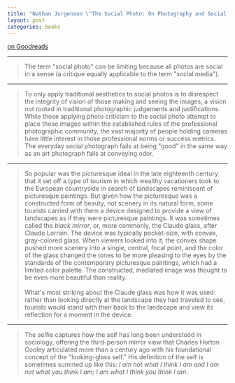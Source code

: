 ```yaml
---
title: "Nathan Jurgenson \"The Social Photo: On Photography and Social Media\""
layout: post
categories: books
---
```

[on Goodreads](https://www.goodreads.com/book/show/40733157-the-social-photo)

---

> The term "social photo" can be limiting because all photos are social in a sense (a critique equally applicable to the term "social media").

---

> To only apply traditional aesthetics to social photos is to disrespect the integrity of vision of those making and seeing the images, a vision not rooted in traditional photographic judgements and justifications. While those applying photo criticism to the social photo attempt to place those images within the established rules of the professional photographic community, the vast majority of people holding cameras have little interest in those professional norms or success metrics. The everyday social photograph fails at being "good" in the same way as an art photograph fails at conveying odor.

---

> So popular was the picturesque ideal in the late eighteenth century that it set off a type of tourism in which wealthy vacationers took to the European countryside in search of landscapes reminiscent of picturesque paintings. But given how the picturesque was a constructed form of beauty, not scenery in its natural form, some tourists carried with them a device designed to provide a view of landscapes as if they were picturesque paintings. It was sometimes called the *black mirror*, or, more commonly, the Claude glass, after Claude Lorrain. The device was typically pocket-size, with convex, gray-colored glass. When viewers looked into it, the convex shape pushed more scenery into a single, central, focal point, and the color of the glass changed the tones to be more pleasing to the eyes by the standards of the contemporary picturesque paintings, which had a limited color palette. The constructed, mediated image was thought to be even more beautiful than reality. <br/> <br/>
> What's most striking about the Claude glass was how it was used: rather than looking directly at the landscape they had traveled to see, tourists would stand with their back to the landscape and view its reflection for a moment in the device.

---

> The selfie captures how the self has long been understood in sociology, offering the third-person mirror view that Charles Horton Cooley articulated more than a century ago with his foundational concept of the "looking-glass self." His definition of the self is sometimes summed up like this: *I am not what I think I am and I am not what you think I am; I am what I think you think I am*.
